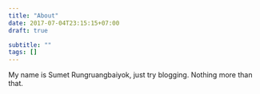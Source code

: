 ```yaml
---
title: "About"
date: 2017-07-04T23:15:15+07:00
draft: true

subtitle: ""
tags: []
---
```


My name is Sumet Rungruangbaiyok,
just try blogging. Nothing more than that.


